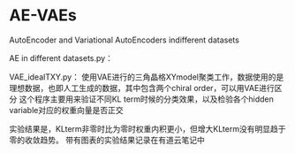 # AE-VAEs
AutoEncoder and Variational AutoEncoders indifferent datasets

AE in different datasets.py：



VAE_idealTXY.py：
使用VAE进行的三角晶格XYmodel聚类工作，数据使用的是理想数据，也即人工生成的数据，其中包含两个chiral order，可以用VAE进行区分
这个程序主要用来验证不同KL term时候的分类效果，以及检验各个hidden variable对应的权重向量是否正交

实验结果是，KLterm非零时比为零时权重内积更小，但增大KLterm没有明显趋于零的收敛趋势。
带有图表的实验结果记录在有道云笔记中


